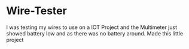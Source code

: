 # Wire-Tester
I was testing my wires to use on a IOT Project and the Multimeter just showed battery low and as there was no battery around. Made this little project 
